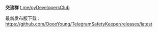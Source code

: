 **交流群** [t.me/oyDevelopersClub](https://t.me/oyDevelopersClub)

最新发布版下载：https://github.com/OoooYoung/TelegramSafetyKeeper/releases/latest
